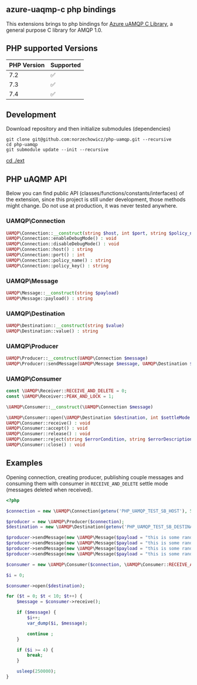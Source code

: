 ## azure-uaqmp-c php bindings

This extensions brings to php bindings for [Azure uAMQP C Library](https://github.com/Azure/azure-uamqp-c), a general purpose C library for AMQP 1.0.

## PHP supported Versions

| PHP Version   | Supported     |
| ------------- | ------------- |
| 7.2           | ✅            |
| 7.3           | ✅            |
| 7.4           | ✅            |

## Development

Download repository and then initialize submodules (dependencies)

```console
git clone git@github.com:norzechowicz/php-uamqp.git --recursive
cd php-uamqp
git submodule update --init --recursive 
```

[cd ./ext](/ext)

## PHP uAQMP API

Below you can find public API (classes/functions/constants/interfaces) of the extension, since this project is still
under development, those methods might change. Do not use at production, it was never tested anywhere.

### UAMQP\Connection

```php
UAMQP\Connection::__construct(string $host, int $port, string $policy_name, string $policy_key)
UAMQP\Connection::enableDebugMode() : void
UAMQP\Connection::disableDebugMode() : void
UAMQP\Connection::host() : string
UAMQP\Connection::port() : int
UAMQP\Connection::policy_name() : string
UAMQP\Connection::policy_key() : string
```

### UAMQP\Message

```php
UAMQP\Message::__construct(string $payload)
UAMQP\Message::payload() : string
```

### UAMQP\Destination

```php
UAMQP\Destination::__construct(string $value)
UAMQP\Destination::value() : string
```

### UAMQP\Producer

```php
UAMQP\Producer::__construct(UAMQP\Connection $message)
UAMQP\Producer::sendMessage(UAMQP\Message $message, UAMQP\Destination $destination) : void
```

### UAMQP\Consumer

```php
const \UAMQP\Receiver::RECEIVE_AND_DELETE = 0;
const \UAMQP\Receiver::PEAK_AND_LOCK = 1;

\UAMQP\Consumer::__construct(\UAMQP\Connection $message)

\UAMQP\Consumer::open(\UAMQP\Destination $destination, int $settleMode = \UAMQP\Receiver::RECEIVE_AND_DELETE) : void
UAMQP\Consumer::receive() : void
UAMQP\Consumer::accept() : void
UAMQP\Consumer::release() : void
UAMQP\Consumer::reject(string $errorCondition, string $errorDescription) : void
UAMQP\Consumer::close() : void
```

## Examples

Opening connection, creating producer, publishing couple messages and consuming 
them with consumer in `RECEIVE_AND_DELETE` settle mode (messages deleted when received).

```php
<?php

$connection = new \UAMQP\Connection(getenv('PHP_UAMQP_TEST_SB_HOST'), 5671, getenv('PHP_UAMQP_TEST_SB_POLICY_NAME'), getenv('PHP_UAMQP_TEST_SB_POLICY_KEY'));

$producer = new \UAMQP\Producer($connection);
$destination = new \UAMQP\Destination(getenv('PHP_UAMQP_TEST_SB_DESTINATION'));

$producer->sendMessage(new \UAMQP\Message($payload = "this is some random test message 1 " . time()), $destination);
$producer->sendMessage(new \UAMQP\Message($payload = "this is some random test message 2 " . time()), $destination);
$producer->sendMessage(new \UAMQP\Message($payload = "this is some random test message 3 " . time()), $destination);
$producer->sendMessage(new \UAMQP\Message($payload = "this is some random test message 4 " . time()), $destination);

$consumer = new \UAMQP\Consumer($connection, \UAMQP\Consumer::RECEIVE_AND_DELETE);

$i = 0;

$consumer->open($destination);

for ($t = 0; $t < 10; $t++) {
    $message = $consumer->receive();

    if ($message) {
        $i++;
        var_dump($i, $message);

        continue ;
    }

    if ($i >= 4) {
        break;
    }

    usleep(250000);
}
```